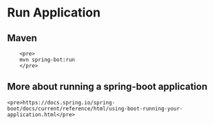 
#   Run Application
## Maven

        <pre>
        mvn spring-bot:run
        </pre>
        
## More about running a spring-boot application
    
    <pre>https://docs.spring.io/spring-boot/docs/current/reference/html/using-boot-running-your-application.html</pre>
    
